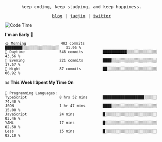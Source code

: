 <p align="center">
  <samp>
    <span>keep coding, keep studying, and keep happiness.</span>
  </samp>
</p>

<p align="center">
  <samp>
    <a href="https://deweyou.me">blog</a>  |
    <a href="https://juejin.cn/user/4309700183594366">juejin</a> |
    <a href="https://twitter.com/ouduidui">twitter</a>
  </samp>
</p>

<!--START_SECTION:waka-->
![Code Time](http://img.shields.io/badge/Code%20Time-5%2C249%20hrs%2042%20mins-blue)

**I'm an Early 🐤** 

```text
🌞 Morning                402 commits         ████████░░░░░░░░░░░░░░░░░   31.96 % 
🌆 Daytime                548 commits         ███████████░░░░░░░░░░░░░░   43.56 % 
🌃 Evening                221 commits         ████░░░░░░░░░░░░░░░░░░░░░   17.57 % 
🌙 Night                  87 commits          ██░░░░░░░░░░░░░░░░░░░░░░░   06.92 % 
```


📊 **This Week I Spent My Time On** 

```text
💬 Programming Languages: 
TypeScript               8 hrs 52 mins       ███████████████████░░░░░░   74.40 % 
JSON                     1 hr 47 mins        ████░░░░░░░░░░░░░░░░░░░░░   15.00 % 
JavaScript               24 mins             █░░░░░░░░░░░░░░░░░░░░░░░░   03.46 % 
YAML                     17 mins             █░░░░░░░░░░░░░░░░░░░░░░░░   02.50 % 
Less                     15 mins             █░░░░░░░░░░░░░░░░░░░░░░░░   02.10 % 
```


<!--END_SECTION:waka-->
